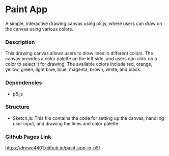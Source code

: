 # Paint App

A simple, interactive drawing canvas using p5.js, where users can draw on the canvas using various colors.

### Description

This drawing canvas allows users to draw lines in different colors. The canvas provides a color palette on the left side, and users can click on a color to select it for drawing. The available colors include red, orange, yellow, green, light blue, blue, magenta, brown, white, and black.

### Dependencies

* p5.js

### Structure

* Sketch.js: This file contains the code for setting up the canvas, handling user input, and drawing the lines and color palette.

### Github Pages Link

https://drewe4401.github.io/paint-app-in-p5/
